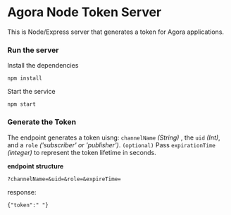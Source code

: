 # Agora Node Token Server
This is Node/Express server that generates a token for Agora applications. 

### Run the server ###
Install the dependencies
```node
npm install
```
Start the service
```node
npm start
```

### Generate the Token ###
The endpoint generates a token uisng: `channelName` _(String)_ , the `uid` _(Int)_, and a `role` _('subscriber' or 'publisher')_. 
`(optional)` Pass `expirationTime` _(integer)_ to represent the token lifetime in seconds.

**endpoint structure** 
```
?channelName=&uid=&role=&expireTime=
```

response:
``` 
{"token":" "} 
```

